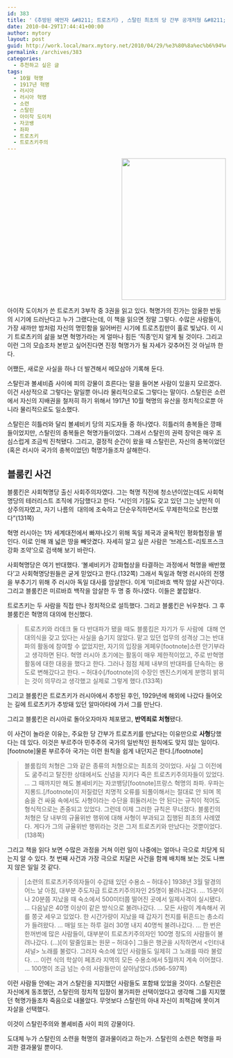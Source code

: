 ```yaml
---
id: 383
title: '《추방된 예언자 &#8211; 트로츠키》, 스탈린 최초의 당 간부 공개처형 &#8211; 블룸킨 사건'
date: 2010-04-29T17:44:41+00:00
author: mytory
layout: post
guid: http://work.local/marx.mytory.net/2010/04/29/%e3%80%8a%ec%b6%94%eb%b0%a9%eb%90%9c-%ec%98%88%ec%96%b8%ec%9e%90-%ed%8a%b8%eb%a1%9c%ec%b8%a0%ed%82%a4%e3%80%8b-%ec%8a%a4%ed%83%88%eb%a6%b0-%ec%b5%9c%ec%b4%88%ec%9d%98-%eb%8b%b9-%ea%b0%84%eb%b6%80/
permalink: /archives/383
categories:
  - 추천하고 싶은 글
tags:
  - 10월 혁명
  - 1917년 혁명
  - 러시아
  - 러시아 혁명
  - 소련
  - 스탈린
  - 아이작 도이처
  - 자코뱅
  - 좌파
  - 트로츠키
  - 트로츠키주의
---
```

</p> 

<p style="text-align: right;">
  <img src="http://work.local/marx.mytory.net/wp-content/uploads/1/cfile28.uf.133F40164BD9C55D08BFAE.jpg" class="aligncenter" width="240" height="327" filename="추방된예언자.jpg" filemime="image/jpeg" />
</p></p> 

아이작 도이처가 쓴 트로츠키 3부작 중 3권을 읽고 있다. 혁명가의 진가는 암울한 반동의 시기에 드러난다고 누가 그랬다는데, 이 책을 읽으면 정말 그렇다. 수많은 사람들이, 가장 새까만 밤처럼 자신의 명민함을 잃어버린 시기에 트로츠킴만이 홀로 빛났다. 이 시기 트로츠키의 삶을 보면 혁명가라는 게 얼마나 힘든 &#8216;직종&#8217;인지 알게 될 것이다. 그리고 이런 그의 모습조차 본받고 싶어진다면 진정 혁명가가 될 자세가 갖추어진 것 아닐까 한다.

어쨌든, 새로운 사실을 하나 더 발견해서 메모삼아 기록해 둔다.

스탈린과 볼셰비즘 사이에 피의 강물이 흐른다는 말을 들어본 사람이 있을지 모르겠다. 이건 사상적으로 그렇다는 말일뿐 아니라 물리적으로도 그렇다는 말이다. 스탈린은 소련에서 자신의 지배권을 철저히 하기 위해서 1917년 10월 혁명의 유산을 정치적으로뿐 아니라 물리적으로도 일소했다.

스탈린은 히틀러와 달리 볼셰비키 당의 지도자들 중 하나였다. 히틀러의 충복들은 깡패들이었지만, 스탈린의 충복들은 혁명가들이었다. 그래서 스탈린의 권력 장악은 매우 조심스럽게 조금씩 진척됐다. 그리고, 결정적 순간이 왔을 때 스탈린은, 자신의 충복이었던(혹은 러시아 국가의 충복이었던) 혁명가들조차 살해한다.

## 블룸킨 사건

블룸킨은 사회혁명당 출신 사회주의자였다. 그는 혁명 직전에 청소년이었는데도 사회혁명당의 테러리스트 조직에 가담했다고 한다. &#8220;시인의 기질도 갖고 있던 그는 낭만적 이상주의자였고, 자기 나름의 &nbsp;대의에 조숙하고 단순우직하면서도 무제한적으로 헌신했다&#8221;(131쪽)

혁명 러시아는 1차 세계대전에서 빠져나오기 위해 독일 제국과 굴욕적인 평화협정을 벌인다. 이로 인해 꽤 넓은 땅을 빼앗겼다. 자세히 알고 싶은 사람은 &#8216;브레스트-리토프스크 강화 조약&#8217;으로 검색해 보기 바란다.

사회혁명당은 여기 반대했다. &#8216;볼셰비키가 강화협상을 타결하는 과정에서 혁명을 배반했다&#8217;고 사회혁명당원들은 굳게 믿었다고 한다.(132쪽) 그래서 독일과 혁명 러시아의 전쟁을 부추기기 위해 주 러시아 독일 대사를 암살한다. 이게 &#8216;미르바흐 백작 암살 사건&#8217;이다. 그리고 블룸킨은 미르바흐 백작을 암살한 두 명 중 하나였다. 이들은 붙잡혔다.

트로츠키는 두 사람을 직접 만나 정치적으로 설득했다. 그리고 블룸킨은 뉘우쳤다. 그 후 블룸킨은 혁명의 대의에 헌신했다.

> 트로츠키와 라데크 둘 다 반대파가 됐을 때도 블룸킴은 자기가 두 사람에 &nbsp;대해 연대의식을 갖고 있다는 사실을 숨기지 않았다. 맡고 있던 업무의 성격상 그는 반대파의 활동에 참여할 수 없었지만, 자기의 입장을 게페우[footnote]소련 안기부라고 생각하면 된다. 혁명 러시아 초기에는 활동이 매우 제한적이었고, 주로 반혁명 활동에 대한 대응을 했다고 한다. 그러나 점점 체제 내부의 반대파를 단속하는 용도로 변해갔다고 한다. &#8211; 허대수[/footnote]의 수장인 멘진스키에게 분명히 밝히는 것이 의무라고 생각했고 실제로 그렇게 했다.(133쪽)

그리고 블룸킨은 트로츠키가 러시아에서 추방된 후인, 1929년에 해외에 나갔다 들어오는 길에 트로츠키가 추방돼 있던 알마아타에 가서 그를 만난다.

그리고 블룸킨은 러시아로 돌아오자마자 체포됐고, **반역죄로 처형**됐다.

이 사건이 놀라운 이유는, 주요한 당 간부가 트로츠키를 만났다는 이유만으로 **사형**당했다는 데 있다. 이것은 부르주아 민주주의 국가의 일반적인 원칙에도 맞지 않는 일이다.[footnote]물론 부르주아 국가는 이런 원칙을 쉽게 내던지곤 한다.[/footnote]

> 블룸킴의 처형은 그와 같은 종류의 처형으로는 최초의 것이었다. 사실 그 이전에도 굶주리고 탈진한 상태에서도 신념을 지키다 죽은 트로츠키주의자들이 있었다. &#8230; 그 때까지만 해도 볼셰비키는 자코뱅당[footnote]프랑스 혁명의 좌파. 우파는 지롱드.[/footnote]이 저질렀던 치명적 오류를 되풀이해서는 절대로 안 되며 목숨을 건 싸움 속에서도 사형이라는 수단을 휘둘러서는 안 된다는 규칙이 적어도 형식적으로는 존중되고 있었다. 그런데 이제 그러한 규칙은 무너졌다. 블룸킨의 처형은 당 내부의 규율위반 행위에 대해 사형이 부과되고 집행된 최초의 사례였다. 게다가 그의 규율위반 행위라는 것은 그저 트로츠키와 만났다는 것뿐이었다.(138쪽)

그리고 책을 읽다 보면 수많은 과정을 거쳐 이런 일이 나중에는 얼마나 극으로 치닫게 되는지 알 수 있다. 첫 번째 사건과 가장 극으로 치달은 사건을 함께 배치해 보는 것도 나쁘지 않은 일일 것 같다.

> [소련의 트로츠키주의자들이 수감돼 있던 수용소 &#8211; 허대수] 1938년 3월 말경의 어느 날 아침, 대부분 주도자급 트로츠키주의자인 25명이 불려나갔다. &#8230; 15분이나 20분쯤 지났을 때 숙소에서 500미터쯤 떨어진 곳에서 일제사격이 실시됐다. &#8230; 다음날은 40명 이상이 같은 방식으로 불려나갔다. &#8230; 모든 사람이 계속해서 귀를 쫑긋 세우고 있었다. 한 시간가량이 지났을 때 갑자기 천지를 뒤흔드는 총소리가 들려왔다. &#8230; 매일 또는 하루 걸러 30명 내지 40명씩 불려나갔다. &#8230; 한 번은 한꺼번에 많은 사람들이, 대부분이 트로츠키주의자인 100명 정도의 사람들이 불려나갔다. (&#8230;)[이 말줄임표는 원문 &#8211; 허대수] 그들은 행군을 시작하면서 <인터내셔널> 노래를 불렀다. 그러자 숙소에 있던 사람들도 일제히 그 노래를 따라 불렀다. &#8230; 이런 식의 학살이 페초라 지역의 모든 수용소에서 5월까지 계속 이어졌다. &#8230; 100명이 조금 넘는 수의 사람들만이 살아남았다.(596-597쪽)

이런 사람들 안에는 과거 스탈린을 지지했던 사람들도 포함돼 있었을 것이다. 스탈린은 자신에게 동조했던, 스탈린의 정치적 입장이 불가피한 선택이었다고 생각해 그를 지지했던 혁명가들조차 죽음으로 내몰았다. 무엇보다 스탈린의 아내 자신이 죄책감에 못이겨 자살을 선택했다.

이것이 스탈린주의와 볼셰비즘 사이 피의 강물이다.

도대체 누가 스탈린의 소련을 혁명의 결과물이라고 하는가. 스탈린의 소련은 혁명을 파괴한 결과물일 뿐이다.